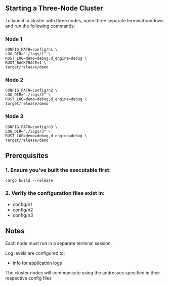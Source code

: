 ## Starting a Three-Node Cluster
To launch a cluster with three nodes, open three separate terminal windows and run the following commands:

### Node 1
```shell
CONFIG_PATH=config/n1 \
LOG_DIR="./logs/1" \
RUST_LOG=demo=debug,d_engine=debug \
RUST_BACKTRACE=1 \
target/release/demo
```

### Node 2
```shell
CONFIG_PATH=config/n2 \
LOG_DIR="./logs/2" \
RUST_LOG=demo=debug,d_engine=debug \
target/release/demo
```

### Node 3
```shell
CONFIG_PATH=config/n3 \
LOG_DIR="./logs/3" \
RUST_LOG=demo=debug,d_engine=debug \
target/release/demo
```

## Prerequisites

### 1. Ensure you've built the executable first:

```shell
cargo build --release
```

### 2. Verify the configuration files exist in:
- config/n1
- config/n2
- config/n3


## Notes
Each node must run in a separate terminal session.

Log levels are configured to:
- info for application logs

The cluster nodes will communicate using the addresses specified in their respective config files